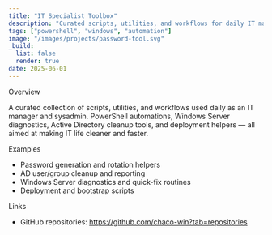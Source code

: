 ```yaml
---
title: "IT Specialist Toolbox"
description: "Curated scripts, utilities, and workflows for daily IT management and sysadmin work."
tags: ["powershell", "windows", "automation"]
image: "/images/projects/password-tool.svg"
_build:
  list: false
  render: true
date: 2025-06-01
---
```


Overview

A curated collection of scripts, utilities, and workflows used daily as an IT manager and sysadmin.
PowerShell automations, Windows Server diagnostics, Active Directory cleanup tools, and deployment helpers — all aimed at making IT life cleaner and faster.

Examples

- Password generation and rotation helpers
- AD user/group cleanup and reporting
- Windows Server diagnostics and quick-fix routines
- Deployment and bootstrap scripts

Links

- GitHub repositories: https://github.com/chaco-win?tab=repositories
